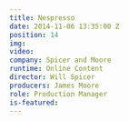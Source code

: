```yaml
---
title: Nespresso
date: 2014-11-06 13:35:00 Z
position: 14
img: 
video: 
company: Spicer and Moore
runtime: Online Content
director: Will Spicer
producers: James Moore
role: Production Manager
is-featured: 
---
```


